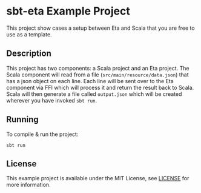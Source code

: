 # sbt-eta Example Project

This project show cases a setup between Eta and Scala that you are free to use as a
template.

## Description

This project has two components: a Scala project and an Eta project. The Scala 
component will read from a file (`src/main/resource/data.json`) that has a json object
on each line. Each line will be sent over to the Eta component via FFI which will
process it and return the result back to Scala. Scala will then generate a file called
`output.json` which will be created wherever you have invoked `sbt run`.

## Running

To compile & run the project:

```shell
sbt run
```

## License

This example project is available under the MIT License, see [LICENSE](./LICENSE) for 
more information.
